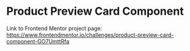 # Product Preview Card Component
Link to Frontend Mentor project page:
https://www.frontendmentor.io/challenges/product-preview-card-component-GO7UmttRfa


